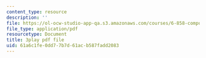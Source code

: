 ```yaml
---
content_type: resource
description: ''
file: https://ol-ocw-studio-app-qa.s3.amazonaws.com/courses/6-858-computer-systems-security-fall-2014/61a6c1fe0dd77b7d61acb587fadd2083_bA3xCpYLA34.pdf
file_type: application/pdf
resourcetype: Document
title: 3play pdf file
uid: 61a6c1fe-0dd7-7b7d-61ac-b587fadd2083
---
```

